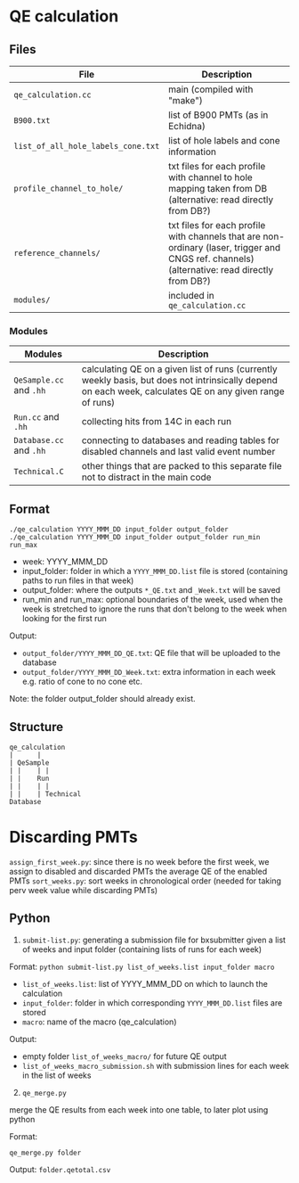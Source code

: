# QE calculation

## Files

File  | Description
------------- | -------------
```qe_calculation.cc``` | main (compiled with "make")
```B900.txt``` | list of B900 PMTs (as in Echidna)
```list_of_all_hole_labels_cone.txt``` | list of hole labels and cone information
```profile_channel_to_hole/``` | txt files for each profile with channel to hole mapping taken from DB (alternative: read directly from DB?)
```reference_channels/``` | txt files for each profile with channels that are non-ordinary (laser, trigger and CNGS ref. channels) (alternative: read directly from DB?)
```modules/``` | included in ```qe_calculation.cc```

### Modules

Modules  | Description
----------------------- | ----------------
```QeSample.cc``` and ```.hh``` | calculating QE on a given list of runs (currently weekly basis, but does not intrinsically depend on each week, calculates QE on any given range of runs)
```Run.cc``` and ```.hh``` | collecting hits from 14C in each run
```Database.cc``` and ```.hh``` | connecting to databases and reading tables for disabled channels and last valid event number
```Technical.C``` | other things that are packed to this separate file not to distract in the main code

## Format
```
./qe_calculation YYYY_MMM_DD input_folder output_folder
./qe_calculation YYYY_MMM_DD input_folder output_folder run_min run_max
```

- week: YYYY_MMM_DD
- input_folder: folder in which a ```YYYY_MMM_DD.list``` file is stored (containing paths to run files in that week)
- output_folder: where the outputs ```*_QE.txt``` and ```_Week.txt``` will be saved
- run_min and run_max: optional boundaries of the week, used when the week is stretched to ignore the runs that don't belong to the week when looking for the first run

Output:
- ```output_folder/YYYY_MMM_DD_QE.txt```: QE file that will be uploaded to the database
- ```output_folder/YYYY_MMM_DD_Week.txt```: extra information in each week e.g. ratio of cone to no cone etc.

Note: the folder output_folder should already exist.


## Structure

```
qe_calculation
|      |   
| QeSample 
| |    | | 
| |    Run 
| |    | |
| |    | Technical
Database
```

# Discarding PMTs

```assign_first_week.py```: since there is no week before the first week, we assign to disabled and discarded PMTs the average QE of the enabled PMTs
```sort_weeks.py```: sort weeks in chronological order (needed for taking perv week value while discarding PMTs)

## Python

1. ```submit-list.py```: generating a submission file for bxsubmitter given a list of weeks and input folder (containing lists of runs for each week)

Format:
``` python submit-list.py list_of_weeks.list input_folder macro ```	
* ```list_of_weeks.list```: list of YYYY_MMM_DD on which to launch the calculation
* ```input_folder```: folder in which corresponding ```YYYY_MMM_DD.list``` files are stored
* ```macro```: name of the macro (qe_calculation)

Output:
* empty folder ```list_of_weeks_macro/``` for future QE output
* ```list_of_weeks_macro_submission.sh``` with submission lines for each week in the list of weeks


2. ```qe_merge.py```

merge the QE results from each week into one table, to later plot using python

Format:

```
qe_merge.py folder
```

Output: ```folder.qetotal.csv```
